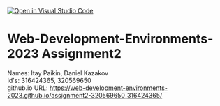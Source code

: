 [![Open in Visual Studio Code](https://classroom.github.com/assets/open-in-vscode-718a45dd9cf7e7f842a935f5ebbe5719a5e09af4491e668f4dbf3b35d5cca122.svg)](https://classroom.github.com/online_ide?assignment_repo_id=11025627&assignment_repo_type=AssignmentRepo)

# **Web-Development-Environments-2023 Assignment2**
Names: Itay Paikin, Daniel Kazakov<br/>
Id's: 316424365, 320569650<br/>
github.io URL: https://web-development-environments-2023.github.io/assignment2-320569650_316424365/
